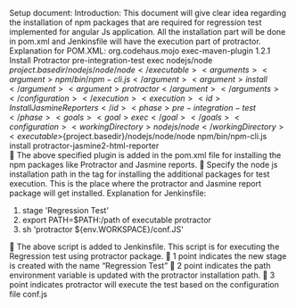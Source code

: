 Setup document:
Introduction:
	This document will give clear idea regarding the installation of npm packages that are required for regression test implemented for angular Js application. All the installation part will be done in pom.xml and Jenkinsfile will have the execution part of protractor. 
Explanation for POM.XML:
<plugin>
	<groupId>org.codehaus.mojo</groupId>
<artifactId>exec-maven-plugin</artifactId>
	<version>1.2.1</version>
	<executions>
	<execution>									
		<id>Install Protractor</id>
		<phase>pre-integration-test</phase>
		<goals>
			<goal>exec</goal>
		</goals>
	<configuration>												<workingDirectory>nodejs/node</workingDirectory>
		<executable>${project.basedir}/nodejs/node/node</executable>
		<arguments>
			<argument>npm/bin/npm-cli.js</argument>
			<argument>install</argument>
			<argument>protractor</argument>								</arguments>
	</configuration>
	</execution>
		<execution>
			<id>Install Jasmine Reporters</id>
			<phase>pre-integration-test</phase>
			<goals>
				<goal>exec</goal>
			</goals>
		<configuration>
			<workingDirectory>nodejs/node</workingDirectory>
			<executable>${project.basedir}/nodejs/node/node</executable>
		<arguments>
			<argument>npm/bin/npm-cli.js</argument>
			<argument>install</argument>
			<argument>protractor-jasmine2-html-reporter</argument>
			</arguments>
		</configuration>
		</execution>                   									
	</executions>
</plugin>
	The above specified plugin is added in the pom.xml file for installing the npm packages like Protractor and Jasmine reports. 
	Specify the node js installation path in the <executable> tag for installing the additional packages for test execution. This is the place where the protractor and Jasmine report package will get installed.
Explanation for Jenkinsfile:
1.	stage 'Regression Test'
2.	export PATH=$PATH:/path of executable protractor
3.	sh 'protractor ${env.WORKSPACE}/conf.JS'

	The above script is added to Jenkinsfile. This script is for executing the Regression test using protractor package.
	1 point indicates the new stage is created with the name “Regression Test”
	2 point indicates the path environment variable is updated with the protractor installation path.
	3 point indicates protractor will execute the test based on the configuration file conf.js

